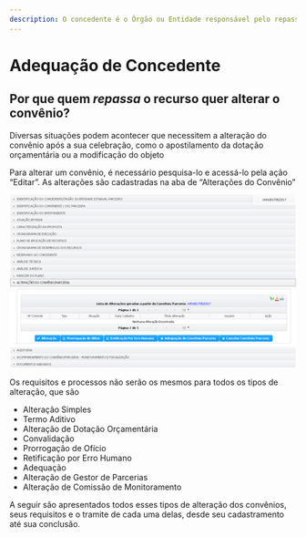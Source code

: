 ```yaml
---
description: O concedente é o Órgão ou Entidade responsável pelo repasse do recurso
---
```


# Adequação de Concedente

## Por que quem _repassa_ o recurso quer alterar o convênio?

Diversas situações podem acontecer que necessitem a alteração do convênio após a sua celebração, como o apostilamento da dotação orçamentária ou a modificação do objeto

Para alterar um convênio, é necessário pesquisa-lo e acessá-lo pela ação “Editar”. As alterações são cadastradas na aba de “Alterações do Convênio”

![](../../.gitbook/assets/image%20%28124%29.png)

Os requisitos e processos não serão os mesmos para todos os tipos de alteração, que são

* Alteração Simples
* Termo Aditivo
* Alteração de Dotação Orçamentária
* Convalidação
* Prorrogação de Ofício
* Retificação por Erro Humano
* Adequação
* Alteração de Gestor de Parcerias
* Alteração de Comissão de Monitoramento

 A seguir são apresentados todos esses tipos de alteração dos convênios, seus requisitos e o tramite de cada uma delas, desde seu cadastramento até sua conclusão.

